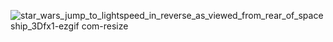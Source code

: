 
![star_wars_jump_to_lightspeed_in_reverse_as_viewed_from_rear_of_spaceship_3Dfx1-ezgif com-resize](https://github.com/Sahith-Chandra/Sahith-Chandra/assets/146782408/61cf4bd9-07dd-469f-87ac-917ac5aa2a95)


<!--
**Sahith-Chandra/Sahith-Chandra** is a ✨ _special_ ✨ repository because its `README.md` (this file) appears on your GitHub profile.

Here are some ideas to get you started:

- 🔭 I’m currently working on ...
- 🌱 I’m currently learning ...
- 👯 I’m looking to collaborate on ...
- 🤔 I’m looking for help with ...
- 💬 Ask me about ...
- 📫 How to reach me: ...
- 😄 Pronouns: ...
- ⚡ Fun fact: ...
-->
